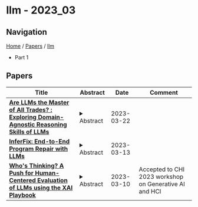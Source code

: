# llm - 2023_03

## Navigation

[Home](https://lixin97.github.io/arXivRadar) / [Papers](https://lixin97.github.io/arXivRadar/papers) / [llm](https://lixin97.github.io/arXivRadar/papers/llm)

- Part 1

## Papers

| **Title** | **Abstract** | **Date** | **Comment** |
| --- | --- | --- | --- |
| **[Are LLMs the Master of All Trades? : Exploring Domain-Agnostic Reasoning Skills of LLMs](http://arxiv.org/abs/2303.12810v1)** | <details><summary>Abstract</summary>The potential of large language models (LLMs) to reason like humans has been a highly contested topic in Machine Learning communities. However, the reasoning abilities of humans are multifaceted and can be seen in various forms, including analogical, spatial and moral reasoning, among others. This fact raises the question whether LLMs can perform equally well across all these different domains. This research work aims to investigate the performance of LLMs on different reasoning tasks by conducting experiments that directly use or draw inspirations from existing datasets on analogical and spatial reasoning. Additionally, to evaluate the ability of LLMs to reason like human, their performance is evaluted on more open-ended, natural language questions. My findings indicate that LLMs excel at analogical and moral reasoning, yet struggle to perform as proficiently on spatial reasoning tasks. I believe these experiments are crucial for informing the future development of LLMs, particularly in contexts that require diverse reasoning proficiencies. By shedding light on the reasoning abilities of LLMs, this study aims to push forward our understanding of how they can better emulate the cognitive abilities of humans.</details> | 2023-03-22 |  |
| **[InferFix: End-to-End Program Repair with LLMs](http://arxiv.org/abs/2303.07263v1)** | <details><summary>Abstract</summary>Software development life cycle is profoundly influenced by bugs: their introduction, identification, and eventual resolution account for a significant portion of software cost. This has motivated software engineering researchers and practitioners to propose different approaches for automating the identification and repair of software defects. Large language models have been adapted to the program repair task through few-shot demonstration learning and instruction prompting, treating this as an infilling task. However, these models have only focused on learning general bug-fixing patterns for uncategorized bugs mined from public repositories. In this paper, we propose InferFix: a transformer-based program repair framework paired with a state-of-the-art static analyzer to fix critical security and performance bugs. InferFix combines a Retriever -- transformer encoder model pretrained via contrastive learning objective, which aims at searching for semantically equivalent bugs and corresponding fixes; and a Generator -- a large language model (Codex Cushman) finetuned on supervised bug-fix data with prompts augmented via bug type annotations and semantically similar fixes retrieved from an external non-parametric memory. To train and evaluate our approach, we curated InferredBugs, a novel, metadata-rich dataset of bugs extracted by executing the Infer static analyzer on the change histories of thousands of Java and C# repositories. Our evaluation demonstrates that InferFix outperforms strong LLM baselines, with a top-1 accuracy of 65.6% for generating fixes in C# and 76.8% in Java. We discuss the deployment of InferFix alongside Infer at Microsoft which offers an end-to-end solution for detection, classification, and localization of bugs, as well as fixing and validation of candidate patches, integrated in the continuous integration pipeline to automate the software development workflow.</details> | 2023-03-13 |  |
| **[Who's Thinking? A Push for Human-Centered Evaluation of LLMs using the XAI Playbook](http://arxiv.org/abs/2303.06223v1)** | <details><summary>Abstract</summary>Deployed artificial intelligence (AI) often impacts humans, and there is no one-size-fits-all metric to evaluate these tools. Human-centered evaluation of AI-based systems combines quantitative and qualitative analysis and human input. It has been explored to some depth in the explainable AI (XAI) and human-computer interaction (HCI) communities. Gaps remain, but the basic understanding that humans interact with AI and accompanying explanations, and that humans' needs -- complete with their cognitive biases and quirks -- should be held front and center, is accepted by the community. In this paper, we draw parallels between the relatively mature field of XAI and the rapidly evolving research boom around large language models (LLMs). Accepted evaluative metrics for LLMs are not human-centered. We argue that many of the same paths tread by the XAI community over the past decade will be retread when discussing LLMs. Specifically, we argue that humans' tendencies -- again, complete with their cognitive biases and quirks -- should rest front and center when evaluating deployed LLMs. We outline three developed focus areas of human-centered evaluation of XAI: mental models, use case utility, and cognitive engagement, and we highlight the importance of exploring each of these concepts for LLMs. Our goal is to jumpstart human-centered LLM evaluation.</details> | 2023-03-10 | Accepted to CHI 2023 workshop on Generative AI and HCI |

